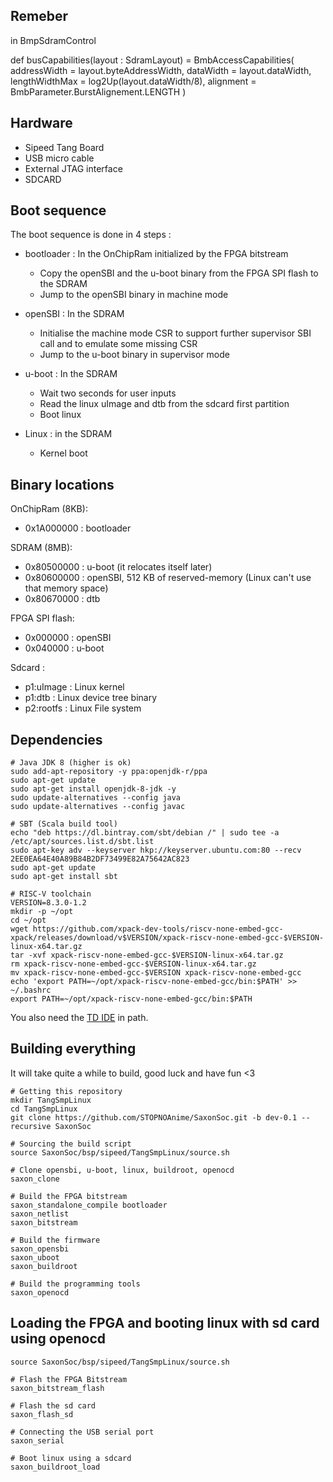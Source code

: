 ## Remeber
in BmpSdramControl

def busCapabilities(layout : SdramLayout) = BmbAccessCapabilities(
    addressWidth  = layout.byteAddressWidth,
    dataWidth     = layout.dataWidth,
    lengthWidthMax   = log2Up(layout.dataWidth/8),
    alignment     = BmbParameter.BurstAlignement.LENGTH
  )

## Hardware

- Sipeed Tang Board
- USB micro cable
- External JTAG interface
- SDCARD

## Boot sequence

The boot sequence is done in 4 steps :

* bootloader : In the OnChipRam initialized by the FPGA bitstream
  * Copy the openSBI and the u-boot binary from the FPGA SPI flash to the SDRAM
  * Jump to the openSBI binary in machine mode

* openSBI : In the SDRAM
  * Initialise the machine mode CSR to support further supervisor SBI call and to emulate some missing CSR
  * Jump to the u-boot binary in supervisor mode

* u-boot : In the SDRAM
  * Wait two seconds for user inputs
  * Read the linux uImage and dtb from the sdcard first partition
  * Boot linux

* Linux : in the SDRAM
  * Kernel boot

## Binary locations

OnChipRam (8KB): 
- 0x1A000000 : bootloader 

SDRAM (8MB):
- 0x80500000 : u-boot (it relocates itself later)
- 0x80600000 : openSBI, 512 KB of reserved-memory (Linux can't use that memory space)
- 0x80670000 : dtb 

FPGA SPI flash:
- 0x000000   : openSBI
- 0x040000   : u-boot

Sdcard :
- p1:uImage  : Linux kernel
- p1:dtb     : Linux device tree binary
- p2:rootfs  : Linux File system

## Dependencies

```
# Java JDK 8 (higher is ok)
sudo add-apt-repository -y ppa:openjdk-r/ppa
sudo apt-get update
sudo apt-get install openjdk-8-jdk -y
sudo update-alternatives --config java
sudo update-alternatives --config javac

# SBT (Scala build tool)
echo "deb https://dl.bintray.com/sbt/debian /" | sudo tee -a /etc/apt/sources.list.d/sbt.list
sudo apt-key adv --keyserver hkp://keyserver.ubuntu.com:80 --recv 2EE0EA64E40A89B84B2DF73499E82A75642AC823
sudo apt-get update
sudo apt-get install sbt

# RISC-V toolchain
VERSION=8.3.0-1.2
mkdir -p ~/opt
cd ~/opt
wget https://github.com/xpack-dev-tools/riscv-none-embed-gcc-xpack/releases/download/v$VERSION/xpack-riscv-none-embed-gcc-$VERSION-linux-x64.tar.gz
tar -xvf xpack-riscv-none-embed-gcc-$VERSION-linux-x64.tar.gz
rm xpack-riscv-none-embed-gcc-$VERSION-linux-x64.tar.gz
mv xpack-riscv-none-embed-gcc-$VERSION xpack-riscv-none-embed-gcc
echo 'export PATH=~/opt/xpack-riscv-none-embed-gcc/bin:$PATH' >> ~/.bashrc
export PATH=~/opt/xpack-riscv-none-embed-gcc/bin:$PATH

```

You also need the [TD IDE](https://tang.sipeed.com/en/getting-started/installing-td-ide/linux/) in path.

## Building everything

It will take quite a while to build, good luck and have fun <3

```
# Getting this repository
mkdir TangSmpLinux 
cd TangSmpLinux
git clone https://github.com/STOPNOAnime/SaxonSoc.git -b dev-0.1 --recursive SaxonSoc

# Sourcing the build script
source SaxonSoc/bsp/sipeed/TangSmpLinux/source.sh

# Clone opensbi, u-boot, linux, buildroot, openocd
saxon_clone

# Build the FPGA bitstream
saxon_standalone_compile bootloader
saxon_netlist
saxon_bitstream

# Build the firmware
saxon_opensbi
saxon_uboot
saxon_buildroot

# Build the programming tools
saxon_openocd
```

## Loading the FPGA and booting linux with sd card using openocd

```
source SaxonSoc/bsp/sipeed/TangSmpLinux/source.sh

# Flash the FPGA Bitstream
saxon_bitstream_flash

# Flash the sd card
saxon_flash_sd

# Connecting the USB serial port
saxon_serial

# Boot linux using a sdcard
saxon_buildroot_load
```
